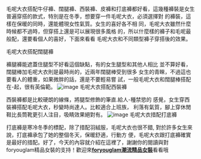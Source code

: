 毛呢大衣搭配牛仔褲、闊腿褲、西裝褲、皮褲和打底褲都好看，這幾種褲裝是女生普遍穿搭的款式，特別是在冬季，想要穿一件毛呢大衣，必須選擇對 的褲裝，這樣在保暖的同時，還能體現女性氣質。女生的喜好各不相 同，毛呢大衣雖然什麼時候都不過時，但穿搭上還是可以展現很多風格 的，所以什麼樣的褲子和毛呢最般配，還要看個人的喜好，下面來看看 毛呢大衣和不同類型褲子穿搭後的效果。

毛呢大衣搭配闊腿褲

褲腿褲能遮蓋住腿型不好看這個缺點，有的女生腿型和其他人相比 並不算好看，闊腿棒加毛呢大衣則是最時尚的，近兩年闊腿棒受到很多 女生的青睞，不過這也要看人的體重，如果微胖的話，還是不要輕易嘗 試，一般毛呢大衣和闊腿棒搭配在-起，很有英倫範。
![image](https://user-images.githubusercontent.com/97593296/150494774-58425d87-ba5d-4f8e-839f-880628e7238f.png)
毛呢大衣搭配西裝褲

西裝褲都是比較硬朗的線條，將腿型修飾的筆直.給人-種禁慾的 感覺，女生穿西裝褲搭配毛呢大衣，秒變時尚達人。比較適合上班族， 利落有氣質，腳上穿休閒鞋比長筒靴更引人注目，吸睛效果絕對有。
![image](https://user-images.githubusercontent.com/97593296/150494808-41215f11-48e9-4512-a78a-56b67aaa9ce5.png)
毛呢大衣措配打底褲

打底褲是寒冷冬季的標配，除了措配羽絨服，毛呢大衣也很不錯, 對於許多女生來說，打底褲承包了她的整個冬天，保暖舒適，行動方 便，毛呢大衣跟打底褲確實是最好的措配。好了，今天的內容就介紹在這裡了，謝謝你的閱讀與對foryouglam精品女裝的支持！歡迎來[**foryouglam潮流精品女裝**]( https://www.foryouglam.com/shop/)看看哦
